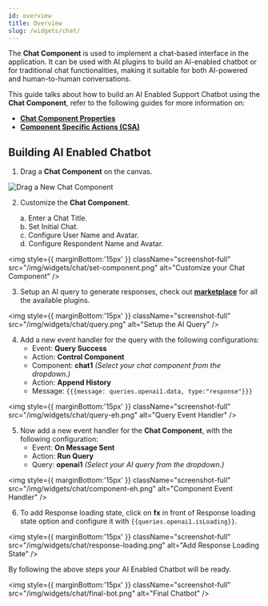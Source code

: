 ```yaml
---
id: overview
title: Overview
slug: /widgets/chat/
---
```


The **Chat Component** is used to implement a chat-based interface in the application. It can be used with AI plugins to build an AI-enabled chatbot or for traditional chat functionalities, making it suitable for both AI-powered and human-to-human conversations.

This guide talks about how to build an AI Enabled Support Chatbot using the **Chat Component**, refer to the following guides for more information on:
- **[Chat Component Properties](/docs/widgets/chat/properties)**
- **[Component Specific Actions (CSA)](/docs/widgets/chat/csa)**

## Building AI Enabled Chatbot

1. Drag a **Chat Component** on the canvas.

<img className="screenshot-full" src="/img/widgets/chat/component.png" alt="Drag a New Chat Component" />

2. Customize the **Chat Component**.

    a. Enter a Chat Title. <br/>
    b. Set Initial Chat. <br/>
    c. Configure User Name and Avatar. <br/>
    d. Configure Respondent Name and Avatar. <br/>

<img style={{ marginBottom:'15px' }} className="screenshot-full" src="/img/widgets/chat/set-component.png" alt="Customize your Chat Component" />

3. Setup an AI query to generate responses, check out **[marketplace](/docs/marketplace/marketplace-overview)** for all the available plugins.

<img style={{ marginBottom:'15px' }} className="screenshot-full" src="/img/widgets/chat/query.png" alt="Setup the AI Query" />

4. Add a new event handler for the query with the following configurations:
    - Event: **Query Success**
    - Action: **Control Component**
    - Component: **chat1** *(Select your chat component from the dropdown.)*
    - Action: **Append History**
    - Message: 
        `{{{message: queries.openai1.data, type:"response"}}}`

<img style={{ marginBottom:'15px' }} className="screenshot-full" src="/img/widgets/chat/query-eh.png" alt="Query Event Handler" />

5. Now add a new event handler for the **Chat Component**, with the following configuration:
    - Event: **On Message Sent**
    - Action: **Run Query**
    - Query: **openai1** *(Select your AI query from the dropdown.)*

<img style={{ marginBottom:'15px' }} className="screenshot-full" src="/img/widgets/chat/component-eh.png" alt="Component Event Handler" />

6. To add Response loading state, click on **fx** in front of Response loading state option and configure it with `{{queries.openai1.isLoading}}`.

<img style={{ marginBottom:'15px' }} className="screenshot-full" src="/img/widgets/chat/response-loading.png" alt="Add Response Loading State" />

By following the above steps your AI Enabled Chatbot will be ready.

<img style={{ marginBottom:'15px' }} className="screenshot-full" src="/img/widgets/chat/final-bot.png" alt="Final Chatbot" />


